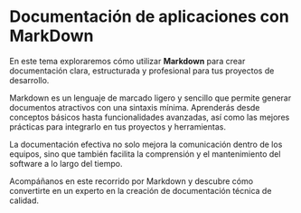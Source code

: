 # Documentación de aplicaciones con MarkDown

En este tema exploraremos cómo utilizar **Markdown** para crear documentación clara, estructurada y profesional para tus proyectos de desarrollo. 

Markdown es un lenguaje de marcado ligero y sencillo que permite generar documentos atractivos con una sintaxis mínima. Aprenderás desde conceptos básicos hasta funcionalidades avanzadas, así como las mejores prácticas para integrarlo en tus proyectos y herramientas.

La documentación efectiva no solo mejora la comunicación dentro de los equipos, sino que también facilita la comprensión y el mantenimiento del software a lo largo del tiempo. 

Acompáñanos en este recorrido por Markdown y descubre cómo convertirte en un experto en la creación de documentación técnica de calidad.